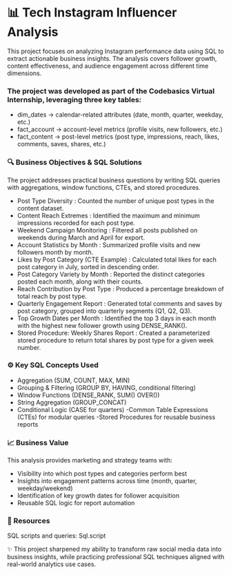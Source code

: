 # 📊 Tech Instagram Influencer Analysis

This project focuses on analyzing Instagram performance data using SQL to extract actionable business insights. The analysis covers follower growth, content effectiveness, and audience engagement across different time dimensions.

###  The project was developed as part of the Codebasics Virtual Internship, leveraging three key tables:
- dim_dates → calendar-related attributes (date, month, quarter, weekday, etc.)
- fact_account → account-level metrics (profile visits, new followers, etc.)
- fact_content → post-level metrics (post type, impressions, reach, likes, comments, saves, shares, etc.)

### 🔍 Business Objectives & SQL Solutions

The project addresses practical business questions by writing SQL queries with aggregations, window functions, CTEs, and stored procedures.
- Post Type Diversity : Counted the number of unique post types in the content dataset.
- Content Reach Extremes : Identified the maximum and minimum impressions recorded for each post type.
- Weekend Campaign Monitoring : Filtered all posts published on weekends during March and April for export.
- Account Statistics by Month : Summarized profile visits and new followers month by month.
- Likes by Post Category (CTE Example) : Calculated total likes for each post category in July, sorted in descending order.
- Post Category Variety by Month : Reported the distinct categories posted each month, along with their counts.
- Reach Contribution by Post Type : Produced a percentage breakdown of total reach by post type.
- Quarterly Engagement Report : Generated total comments and saves by post category, grouped into quarterly segments (Q1, Q2, Q3).
- Top Growth Dates per Month : Identified the top 3 days in each month with the highest new follower growth using DENSE_RANK().
- Stored Procedure: Weekly Shares Report : Created a parameterized stored procedure to return total shares by post type for a given week number.

### ⚙️ Key SQL Concepts Used

- Aggregation (SUM, COUNT, MAX, MIN)
- Grouping & Filtering (GROUP BY, HAVING, conditional filtering)
- Window Functions (DENSE_RANK, SUM() OVER())
- String Aggregation (GROUP_CONCAT)
- Conditional Logic (CASE for quarters)
 -Common Table Expressions (CTEs) for modular queries
 -Stored Procedures for reusable business reports

### 📈 Business Value

This analysis provides marketing and strategy teams with:

- Visibility into which post types and categories perform best
- Insights into engagement patterns across time (month, quarter, weekday/weekend)
- Identification of key growth dates for follower acquisition
- Reusable SQL logic for report automation

### 🔗 Resources

SQL scripts and queries: Sql.script

✨ This project sharpened my ability to transform raw social media data into business insights, while practicing professional SQL techniques aligned with real-world analytics use cases.
